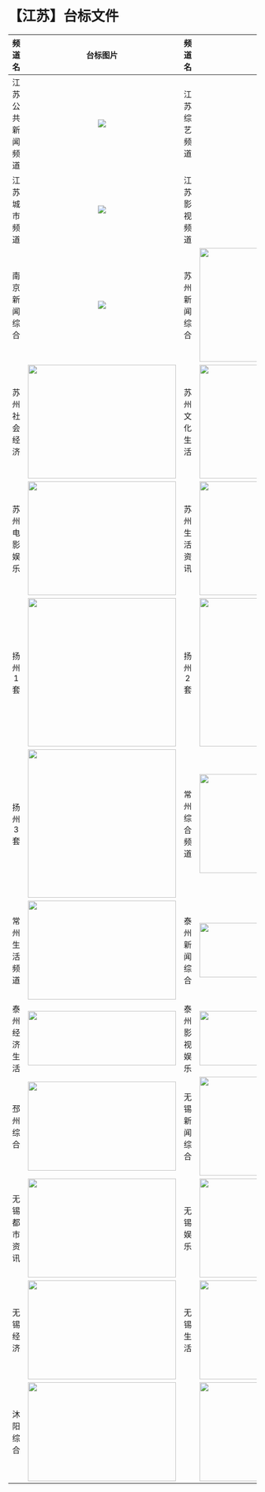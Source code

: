 # 【江苏】台标文件
|频道名|台标图片|频道名|台标图片|
|:---:|:---:|:---:|:---:|
|江苏公共新闻频道|<img src="https://github.com/atsushi444/iptv/blob/main/logo/other/Jiangsu1.png">|江苏综艺频道|<img src="https://github.com/atsushi444/iptv/blob/main/logo/other/Jiangsu3.png">|
|江苏城市频道|<img src="https://github.com/atsushi444/iptv/blob/main/logo/other/Jiangsu2.png">|江苏影视频道|<img src="https://github.com/atsushi444/iptv/blob/main/logo/other/Jiangsu4.png">|
|南京新闻综合|<img src="https://github.com/atsushi444/iptv/blob/main/logo/other/njxwzh.jpg">|苏州新闻综合|<img src="https://github.com/atsushi444/iptv/blob/main/logo/other/sz01.png" width="300" height="230">|
|苏州社会经济|<img src="https://github.com/atsushi444/iptv/blob/main/logo/other/sz02.png" width="300" height="230">|苏州文化生活|<img src="https://github.com/atsushi444/iptv/blob/main/logo/other/sz03.png" width="300" height="230">|
|苏州电影娱乐|<img src="https://github.com/atsushi444/iptv/blob/main/logo/other/sz04.png" width="300" height="230">|苏州生活资讯|<img src="https://github.com/atsushi444/iptv/blob/main/logo/other/sz05.png" width="300" height="230">|
|扬州1套|<img src="https://github.com/atsushi444/iptv/blob/main/logo/other/yz01.png" width="300" height="300">|扬州2套|<img src="https://github.com/atsushi444/iptv/blob/main/logo/other/yz02.png" width="300" height="300">|
|扬州3套|<img src="https://github.com/atsushi444/iptv/blob/main/logo/other/yz03.png" width="300" height="300">|常州综合频道|<img src="https://github.com/atsushi444/iptv/blob/main/logo/other/czxw.png" width="300" height="200">|
|常州生活频道|<img src="https://github.com/atsushi444/iptv/blob/main/logo/other/czsh.png" width="300" height="200">|泰州新闻综合|<img src="https://github.com/atsushi444/iptv/blob/main/logo/other/tz01.png" width="300" height="110">|
|泰州经济生活|<img src="https://github.com/atsushi444/iptv/blob/main/logo/other/tz02.png" width="300" height="110">|泰州影视娱乐|<img src="https://github.com/atsushi444/iptv/blob/main/logo/other/tz03.png" width="300" height="110">|
|邳州综合|<img src="https://github.com/atsushi444/iptv/blob/main/logo/other/pzzh.png" width="300" height="180">|无锡新闻综合|<img src="https://github.com/atsushi444/iptv/blob/main/logo/other/wxxw.png" width="300" height="200">|
|无锡都市资讯|<img src="https://github.com/atsushi444/iptv/blob/main/logo/other/wxds.png" width="300" height="200">|无锡娱乐|<img src="https://github.com/atsushi444/iptv/blob/main/logo/other/wxyl.png" width="300" height="200">|
|无锡经济|<img src="https://github.com/atsushi444/iptv/blob/main/logo/other/wxjj.png" width="300" height="200">|无锡生活|<img src="https://github.com/atsushi444/iptv/blob/main/logo/other/wxsh.png" width="300" height="200">|
|沐阳综合|<img src="https://github.com/atsushi444/iptv/blob/main/logo/other/wxjj.png" width="300" height="200">||<img src="https://github.com/atsushi444/iptv/blob/main/logo/other/" width="300" height="200">|



